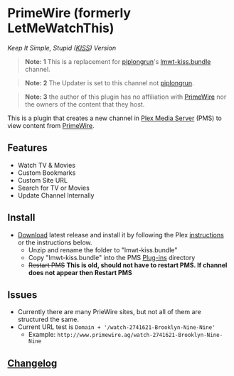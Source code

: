 PrimeWire (formerly LetMeWatchThis)
=========

_Keep It Simple, Stupid_ _([KISS](https://en.wikipedia.org/wiki/KISS_principle))_ _Version_

> **Note: 1** This is a replacement for [piplongrun](https://github.com/piplongrun)'s [lmwt-kiss.bundle](https://github.com/piplongrun/lmwt-kiss.bundle) channel.

> **Note: 2** The Updater is set to this channel not [piplongrun](https://github.com/piplongrun).

> **Note: 3** the author of this plugin has no affiliation with [PrimeWire](http://www.primewire.ag) nor the owners of the content that they host.

This is a plugin that creates a new channel in [Plex Media Server](https://plex.tv/) (PMS) to view content from [PrimeWire](http://www.primewire.ag).

## Features

- Watch TV & Movies
- Custom Bookmarks
- Custom Site URL
- Search for TV or Movies
- Update Channel Internally

## Install

- [Download](https://github.com/Twoure/lmwt-kiss.bundle/releases) latest release and install it by following the Plex [instructions](https://support.plex.tv/hc/en-us/articles/201187656-How-do-I-manually-install-a-channel-) or the instructions below.
  - Unzip and rename the folder to "lmwt-kiss.bundle"
  - Copy "lmwt-kiss.bundle" into the PMS [Plug-ins](https://support.plex.tv/hc/en-us/articles/201106098-How-do-I-find-the-Plug-Ins-folder-) directory
  - ~~Restart PMS~~ **This is old, should not have to restart PMS.  If channel does not appear then Restart PMS**

## Issues

- Currently there are many PrieWire sites, but not all of them are structured the same.
- Current URL test is `Domain + '/watch-2741621-Brooklyn-Nine-Nine'`
  - Example: `http://www.primewire.ag/watch-2741621-Brooklyn-Nine-Nine`

## [Changelog](Changelog.md)
